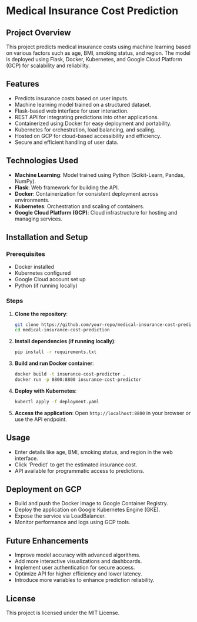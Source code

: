 # Medical Insurance Cost Prediction

## Project Overview
This project predicts medical insurance costs using machine learning based on various factors such as age, BMI, smoking status, and region. The model is deployed using Flask, Docker, Kubernetes, and Google Cloud Platform (GCP) for scalability and reliability.

## Features
- Predicts insurance costs based on user inputs.
- Machine learning model trained on a structured dataset.
- Flask-based web interface for user interaction.
- REST API for integrating predictions into other applications.
- Containerized using Docker for easy deployment and portability.
- Kubernetes for orchestration, load balancing, and scaling.
- Hosted on GCP for cloud-based accessibility and efficiency.
- Secure and efficient handling of user data.

## Technologies Used
- **Machine Learning**: Model trained using Python (Scikit-Learn, Pandas, NumPy).
- **Flask**: Web framework for building the API.
- **Docker**: Containerization for consistent deployment across environments.
- **Kubernetes**: Orchestration and scaling of containers.
- **Google Cloud Platform (GCP)**: Cloud infrastructure for hosting and managing services.

## Installation and Setup
### Prerequisites
- Docker installed
- Kubernetes configured
- Google Cloud account set up
- Python (if running locally)

### Steps
1. **Clone the repository**:
   ```bash
   git clone https://github.com/your-repo/medical-insurance-cost-prediction.git
   cd medical-insurance-cost-prediction
   ```
2. **Install dependencies (if running locally)**:
   ```bash
   pip install -r requirements.txt
   ```
3. **Build and run Docker container**:
   ```bash
   docker build -t insurance-cost-predictor .
   docker run -p 8800:8800 insurance-cost-predictor
   ```
4. **Deploy with Kubernetes**:
   ```bash
   kubectl apply -f deployment.yaml
   ```
5. **Access the application**:
   Open `http://localhost:8800` in your browser or use the API endpoint.

## Usage
- Enter details like age, BMI, smoking status, and region in the web interface.
- Click 'Predict' to get the estimated insurance cost.
- API available for programmatic access to predictions.

## Deployment on GCP
- Build and push the Docker image to Google Container Registry.
- Deploy the application on Google Kubernetes Engine (GKE).
- Expose the service via LoadBalancer.
- Monitor performance and logs using GCP tools.

## Future Enhancements
- Improve model accuracy with advanced algorithms.
- Add more interactive visualizations and dashboards.
- Implement user authentication for secure access.
- Optimize API for higher efficiency and lower latency.
- Introduce more variables to enhance prediction reliability.

## License
This project is licensed under the MIT License.

